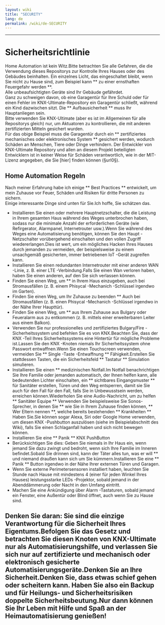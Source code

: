 ```yaml
---
layout: wiki
title: "SECURITY"
lang: de
permalink: /wiki/de-SECURITY
---
```

---

# Sicherheitsrichtlinie

Home Automation ist kein Witz.Bitte betrachten Sie alle Gefahren, die die Verwendung dieses Repositorys zur Kontrolle Ihres Hauses oder des Gebäudes beinhalten.
Ein einzelnes Licht, das eingeschaltet bleibt, wenn Sie nicht zu Hause sind, zum Beispiel kann \*\* zu einer ernsthaften Feuergefahr werden \*\*. <br/>
Alle unbeaufsichtigten Geräte sind Ihr Gebäude gefährdet. <br/>
Ganz zu schweigen davon, ob eine Garagentür für Ihre Schuld oder für einen Fehler im KNX-Ultimate-Repository ein Garagentür schließt, während ein Kind dazwischen sitzt.
Die \*\* Aufbausicherheit \*\* muss Ihr Hauptanliegen sein. <br/>
Bitte verwenden Sie KNX-Ultimate (aber es ist im Allgemeinen für alle Repositorys gleich) nur, um Aktuatoren zu kontrollieren, die mit anderen zertifizierten Mitteln gesichert wurden. <br/>
Für das obige Beispiel muss die Garagentür durch ein \*\* zertifiziertes mechanisches oder elektronisches System \*\* gesichert werden, wodurch Schäden an Menschen, Tiere oder Dinge verhindern.
Der Entwickler von KNX-Ultimate Repository und allen an diesem Projekt beteiligten Entwicklern ist in keiner Weise für Schäden verantwortlich, wie in der MIT-Lizenz angegeben, die Sie \[hier] finden können (§url0§). <br/>

## Home Automation Regeln

Nach meiner Erfahrung habe ich einige \*\* Best Practices \*\* entwickelt, um mein Zuhause vor Feuer, Schäden und Risiken für dritte Personen zu sichern. <br/>
Einige interessante Dinge sind unten für Sie.Ich hoffe, Sie schätzen das. <br/>

- Installieren Sie einen oder mehrere Hauptnetzschalter, die die Leistung in Ihrem gesamten Haus während des Weges unterbrochen haben, sodass nur die minimale Anzahl der erforderlichen Geräte (wie Refirgerator, Alarmpanel, Internetrouter usw.).Wenn Sie während des Weges eine Automatisierung benötigen, können Sie den Haupt -Netzschalter vorübergehend einschalten und den vollen Zugriff wiedererlangen.Dies ist wert, um ein mögliches Hacken Ihres Hauses durch jemanden zu vermeiden, der beispielsweise zu einem unsachgemäß gesicherten, immer betriebenen IoT -Gerät zugreifen kann.
- Installieren Sie einen redundanten Internetrouter mit einer anderen WAN -Linie, z. B. einer LTE -Verbindung.Falls Sie einen Wan verloren haben, haben Sie einen anderen, auf den Sie sich verlassen können.
- Finden Sie einen Weg, um \*\* in Ihrem Haus einzugeben, auch bei Stromausfällen (z. B. einem Phisycal -Mechanich -Schlüssel irgendwo im Garten).
- Finden Sie einen Weg, um Ihr Zuhause zu beenden \*\* Auch bei Stromausfällen (z. B. einen Phisycal -Mechanich -Schlüssel irgendwo in der Nähe Ihrer Haupttür).
- Finden Sie einen Weg, um \*\* aus Ihrem Zuhause aus Bulgary oder Feueralarm aus zu entkommen (z. B. mittels einer erweiterbaren Leiter aus einem Balkon).
- Verwenden Sie nur professionelles und zertifiziertes Bulgary/Fire -Sicherheitssystem und befehlen Sie es von KNX.Beachten Sie, dass der KNX -Teil Ihres Sicherheitssystems eine Hintertür für mögliche Probleme ist.Lassen Sie den KNX -Knoten niemals Ihr Sicherheitssystem ohne Passwort entwaffnen.Wenn Sie einen Touchscreen verwenden, vermeiden Sie \*\* Single -Taste -Entwaffnung \*\* Fähigkeit.Erstellen Sie stattdessen Tasten, die ein Sicherheitsfeld \*\* Tastatur \*\* Simulation simulieren.
- Installieren Sie einen \*\* medizinischen Notfall.Im Notfall benachrichtigen Sie Ihre Familie oder jemanden automatisch, der Ihnen helfen kann, alle bedeutenden Lichter einschalten, ein \*\* sichtbares Eingangsmuster \*\* für Sanitäter erstellen, Türen und den Weg entsperren, damit sie Sie auch für den Fall für den Fall, falls Sie in Unbewusstsein werden, erreichen können.Wiederholen Sie eine Audio-Nachricht, um zu helfen \*\* Sanitäter Equipe \*\* Verwenden Sie beispielsweise Sie Sonos-Sprecher, in denen Sie \*\* wie Sie in Ihrem Zuhause finden können, \*\* Wer Eltern nennen \*\*, welche bereits bestehenden \*\* Krankheiten \*\* Haben Sie.Sie können sogar Alexa, Siri oder Google Home verwenden, um diesen KNX -Pushbutton auszulösen (siehe im Beispielabschnitt des Wiki), falls Sie einen Schlaganfall haben und sich nicht bewegen können.
- Installieren Sie eine \*\* Panik \*\* KNX PushButton
- Berücksichtigen Sie dies: Geben Sie niemals in Ihr Haus ein, wenn jemand Sie dazu zwingt und bedroht, wenn sich Ihre Familie im Inneren befindet.Sobald Sie drinnen sind, kann der Täter alles tun, was er will \*\* und niemand draußen kann sich um Sie kümmern.Installieren Sie eine \*\* Panik \*\* Button irgendwo in der Nähe Ihrer externen Türen und Garagen.
- Wenn Sie externe Perimetersensoren installiert haben, leuchten Sie Stunde nach Hause mit mindestens 4 (einer für jeden Winkel Ihres Hauses) leistungsstarke LEDs -Projektor, sobald jemand in der Abenddämmerung oder Nacht in den Umfang eintritt.
- Machen Sie eine Ankündigung über Alarm -Tastaturen, sobald jemand ein Fenster, eine Außentür oder Blind öffnet, auch wenn Sie zu Hause sind.

## Denken Sie daran: Sie sind die einzige Verantwortung für die Sicherheit Ihres Eigentums.Befolgen Sie das Gesetz und betrachten Sie diesen Knoten von KNX-Ultimate nur als Automatisierungshilfe, und verlassen Sie sich nur auf zertifizierte und mechanisch oder elektronisch gesicherte Automatisierungsgeräte.Denken Sie an Ihre Sicherheit.Denken Sie, dass etwas schief gehen oder scheitern kann. Haben Sie also ein Backup und für Heilungs- und Sicherheitsrisiken doppelte Sicherheitsbeutung.Nur dann können Sie Ihr Leben mit Hilfe und Spaß an der Heimautomatisierung genießen!

